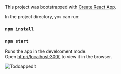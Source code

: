 This project was bootstrapped with [Create React App](https://github.com/facebook/create-react-app).

In the project directory, you can run:

### `npm install`

### `npm start`

Runs the app in the development mode.\
Open [http://localhost:3000](http://localhost:3000) to view it in the browser.


![Todoappedit](https://user-images.githubusercontent.com/53352272/128704592-1539d265-2080-4c43-9a4b-b22724973df4.gif)


